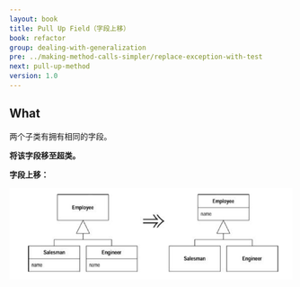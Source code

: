 ```yaml
---
layout: book
title: Pull Up Field（字段上移）
book: refactor
group: dealing-with-generalization
pre: ../making-method-calls-simpler/replace-exception-with-test
next: pull-up-method
version: 1.0
---
```



## What

两个子类有拥有相同的字段。

**将该字段移至超类。**


**字段上移：**

![Pull Up Field](../images/pull-up-field.png)